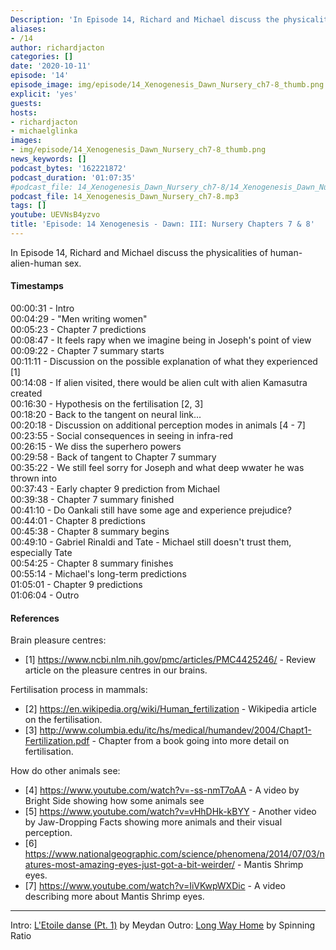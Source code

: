 ```yaml
---
Description: 'In Episode 14, Richard and Michael discuss the physicalities of human-alien-human sex.'
aliases:
- /14
author: richardjacton
categories: []
date: '2020-10-11'
episode: '14'
episode_image: img/episode/14_Xenogenesis_Dawn_Nursery_ch7-8_thumb.png
explicit: 'yes'
guests:
hosts:
- richardjacton
- michaelglinka
images:
- img/episode/14_Xenogenesis_Dawn_Nursery_ch7-8_thumb.png
news_keywords: []
podcast_bytes: '162221872'
podcast_duration: '01:07:35'
#podcast_file: 14_Xenogenesis_Dawn_Nursery_ch7-8/14_Xenogenesis_Dawn_Nursery_ch7-8.mp3
podcast_file: 14_Xenogenesis_Dawn_Nursery_ch7-8.mp3
tags: []
youtube: UEVNsB4yzvo
title: 'Episode: 14 Xenogenesis - Dawn: III: Nursery Chapters 7 & 8'
---
```


In Episode 14, Richard and Michael discuss the physicalities of human-alien-human sex.

#### Timestamps

00:00:31 - Intro\
00:04:29 - "Men writing women"\
00:05:23 - Chapter 7 predictions\
00:08:47 - It feels rapy when we imagine being in Joseph's point of view\
00:09:22 - Chapter 7 summary starts\
00:11:11 - Discussion on the possible explanation of what they experienced [1]\
00:14:08 - If alien visited, there would be alien cult with alien Kamasutra created\
00:16:30 - Hypothesis on the fertilisation [2, 3]\
00:18:20 - Back to the tangent on neural link...\
00:20:18 - Discussion on additional perception modes in animals [4 - 7]\
00:23:55 - Social consequences in seeing in infra-red\
00:26:15 - We diss the superhero powers\
00:29:58 - Back of tangent to Chapter 7 summary\
00:35:22 - We still feel sorry for Joseph and what deep wwater he was thrown into\
00:37:43 - Early chapter 9 prediction from Michael\
00:39:38 - Chapter 7 summary finished\
00:41:10 - Do Oankali still have some age and experience prejudice?\
00:44:01 - Chapter 8 predictions\
00:45:38 - Chapter 8 summary begins\
00:49:10 - Gabriel Rinaldi and Tate - Michael still doesn't trust them, especially Tate\
00:54:25 - Chapter 8 summary finishes\
00:55:14 - Michael's long-term predictions\
01:05:01 - Chapter 9 predictions\
01:06:04 - Outro

#### References

Brain pleasure centres:
- [1] https://www.ncbi.nlm.nih.gov/pmc/articles/PMC4425246/ - Review article on the pleasure centres in our brains.

Fertilisation process in mammals:
- [2] https://en.wikipedia.org/wiki/Human_fertilization - Wikipedia article on the fertilisation.
- [3] http://www.columbia.edu/itc/hs/medical/humandev/2004/Chapt1-Fertilization.pdf - Chapter from a book going into more detail on fertilisation.

How do other animals see:
- [4] https://www.youtube.com/watch?v=-ss-nmT7oAA - A video by Bright Side showing how some animals see
- [5] https://www.youtube.com/watch?v=vHhDHk-kBYY - Another video by Jaw-Dropping Facts showing more animals and their visual perception.
- [6] https://www.nationalgeographic.com/science/phenomena/2014/07/03/natures-most-amazing-eyes-just-got-a-bit-weirder/ - Mantis Shrimp eyes.
- [7] https://www.youtube.com/watch?v=IiVKwpWXDic - A video describing more about Mantis Shrimp eyes.

---
Intro: [L'Etoile danse (Pt. 1)](https://freemusicarchive.org/music/Meydan/Havor/6-_LEtoile_danse_Pt_1_1738) by Meydan
Outro: [Long Way Home](https://freemusicarchive.org/music/Spinning_Ratio/Long_Way_Home/Long_Way_Home) by Spinning Ratio
